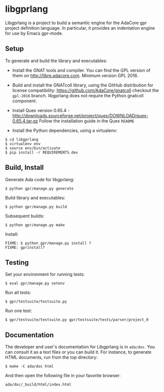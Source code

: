 libgprlang
==========

Libgprlang is a project to build a semantic engine for the AdaCore gpr
project definition language. In particular, it provides an indentation
engine for use by Emacs gpr-mode.

Setup
-----

To generate and build the library and executables:

- Install the GNAT tools and compiler. You can find the GPL version of them on
  <http://libre.adacore.com>. Minimum version GPL 2016.
  
- Build and install the GNATcoll library, using the GitHub
  distribution for license compatibility:
  <https://github.com/AdaCore/gnatcoll>
  checkout the `gpl-2016` branch.
  libgprlang does not require the Python gnatcoll component.
  
- Install Quex version 0.65.4 -
  <http://downloads.sourceforge.net/project/quex/DOWNLOAD/quex-0.65.4.tar.gz>
  Follow the installation guide in the Quex `README`
  
- Install the Python dependencies, using a virtualenv:

~~~
$ cd libgprlang
$ virtualenv env
$ source env/bin/activate
$ pip install -r REQUIREMENTS.dev
~~~

Build, Install
--------------

Generate Ada code for libgprlang:

    $ python gpr/manage.py generate

Build library and executables:

    $ python gpr/manage.py build

Subsequent builds:

    $ python gpr/manage.py make

Install:

    FIXME: $ python gpr/manage.py install ?
    FIXME: gprinstall?

Testing
-------

Set your environment for running tests:

    $ eval gpr/manage.py setenv

Run all tests:

    $ gpr/testsuite/testsuite.py

Run one test:

    $ gpr/testsuite/testsuite.py gpr/testsuite/tests/parser/project_0

Documentation
-------------

The developer and user's documentation for Libgprlang is in `ada/doc`. You can
consult it as a text files or you can build it.  For instance, to generate HTML
documents, run from the top directory:

    $ make -C ada/doc html

And then open the following file in your favorite browser:

    ada/doc/_build/html/index.html
